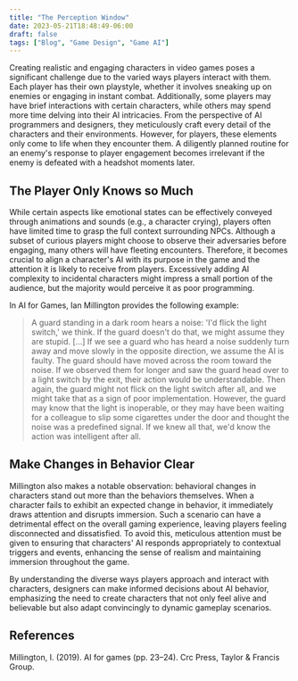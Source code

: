 ```yaml
---
title: "The Perception Window"
date: 2023-05-21T18:48:49-06:00
draft: false
tags: ["Blog", "Game Design", "Game AI"]
---
```


Creating realistic and engaging characters in video games poses a significant challenge due to the varied ways players interact with them. Each player has their own playstyle, whether it involves sneaking up on enemies or engaging in instant combat. Additionally, some players may have brief interactions with certain characters, while others may spend more time delving into their AI intricacies. From the perspective of AI programmers and designers, they meticulously craft every detail of the characters and their environments. However, for players, these elements only come to life when they encounter them. A diligently planned routine for an enemy's response to player engagement becomes irrelevant if the enemy is defeated with a headshot moments later.

## The Player Only Knows so Much

While certain aspects like emotional states can be effectively conveyed through animations and sounds (e.g., a character crying), players often have limited time to grasp the full context surrounding NPCs. Although a subset of curious players might choose to observe their adversaries before engaging, many others will have fleeting encounters. Therefore, it becomes crucial to align a character's AI with its purpose in the game and the attention it is likely to receive from players. Excessively adding AI complexity to incidental characters might impress a small portion of the audience, but the majority would perceive it as poor programming.

In AI for Games, Ian Millington provides the following example:

>A guard standing in a dark room hears a noise: 'I'd flick the light switch,' we think. If the guard doesn't do that, we might assume they are stupid. [...] If we see a guard who has heard a noise suddenly turn away and move slowly in the opposite direction, we assume the AI is faulty. The guard should have moved across the room toward the noise. If we observed them for longer and saw the guard head over to a light switch by the exit, their action would be understandable. Then again, the guard might not flick on the light switch after all, and we might take that as a sign of poor implementation. However, the guard may know that the light is inoperable, or they may have been waiting for a colleague to slip some cigarettes under the door and thought the noise was a predefined signal. If we knew all that, we'd know the action was intelligent after all.

## Make Changes in Behavior Clear

Millington also makes a notable observation: behavioral changes in characters stand out more than the behaviors themselves. When a character fails to exhibit an expected change in behavior, it immediately draws attention and disrupts immersion. Such a scenario can have a detrimental effect on the overall gaming experience, leaving players feeling disconnected and dissatisfied. To avoid this, meticulous attention must be given to ensuring that characters' AI responds appropriately to contextual triggers and events, enhancing the sense of realism and maintaining immersion throughout the game.

By understanding the diverse ways players approach and interact with characters, designers can make informed decisions about AI behavior, emphasizing the need to create characters that not only feel alive and believable but also adapt convincingly to dynamic gameplay scenarios.

## References

Millington, I. (2019). AI for games (pp. 23–24). Crc Press, Taylor & Francis Group.